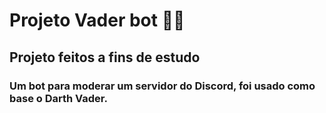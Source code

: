 # Projeto Vader bot 🤘🏻

## Projeto feitos a fins de estudo
### Um bot para moderar um servidor do Discord, foi usado como base o Darth Vader.